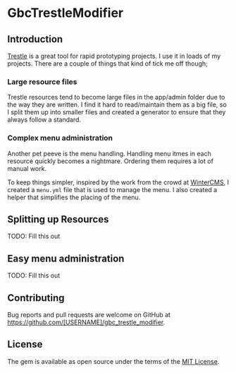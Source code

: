 # GbcTrestleModifier

## Introduction
[Trestle](https://trestle.io/) is a great tool for rapid prototyping projects. I use it in loads
of my projects. There are a couple of things that kind of tick me off though;

### Large resource files

Trestle resources tend to become large files in the app/admin folder due to the
way they are written. 
I find it hard to read/maintain them as a big file, so I split them up into smaller files and created a generator to ensure that they always follow a standard. 

### Complex menu administration

Another pet peeve is the menu handling. Handling menu itmes in each resource quickly becomes a nightmare. Ordering them requires a lot of manual work. 

To keep things simpler, inspired by the work from the crowd at [WinterCMS](wintercms.com),
I created a `menu.yml` file that is used to manage the menu. I also created a helper that
simplifies the placing of the menu. 

## Splitting up Resources

TODO: Fill this out

## Easy menu administration

TODO: Fill this out

## Contributing

Bug reports and pull requests are welcome on GitHub at https://github.com/[USERNAME]/gbc_trestle_modifier.

## License

The gem is available as open source under the terms of the [MIT License](https://opensource.org/licenses/MIT).
